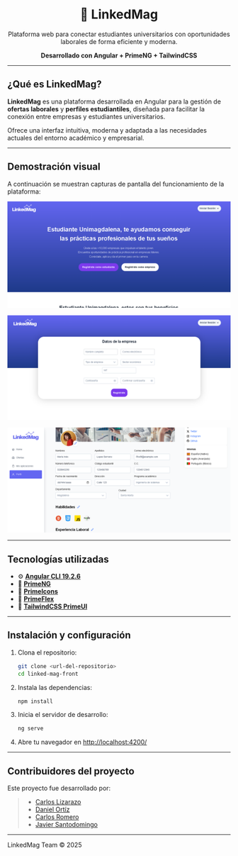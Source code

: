 <h1 align="center">🚀 LinkedMag</h1>

<p align="center">
  Plataforma web para conectar estudiantes universitarios con oportunidades laborales de forma eficiente y moderna.
</p>

<p align="center">
  <strong>Desarrollado con Angular + PrimeNG + TailwindCSS</strong>
</p>

---

## ¿Qué es LinkedMag?

**LinkedMag** es una plataforma desarrollada en Angular para la gestión de **ofertas laborales** y **perfiles estudiantiles**, diseñada para facilitar la conexión entre empresas y estudiantes universitarios.  

Ofrece una interfaz intuitiva, moderna y adaptada a las necesidades actuales del entorno académico y empresarial.

---

## Demostración visual

A continuación se muestran capturas de pantalla del funcionamiento de la plataforma:

<p align="center">
  <img src="public/demo1.png" alt="Demo 1" width="600"/>
</p>
<p align="center">
  <img src="public/demo2.png" alt="Demo 2" width="600"/>
</p>
<p align="center">
  <img src="public/demo3.png" alt="Demo 3" width="600"/>
</p>

---

## Tecnologías utilizadas

- ⚙️ [**Angular CLI 19.2.6**](https://angular.io/)
- 🎨 [**PrimeNG**](https://www.primefaces.org/primeng/)
- 🧩 [**PrimeIcons**](https://www.primefaces.org/primeicons/)
- 📐 [**PrimeFlex**](https://www.primefaces.org/primeflex/)
- 🌈 [**TailwindCSS PrimeUI**](https://www.npmjs.com/package/tailwindcss-primeui)

---

## Instalación y configuración

1. Clona el repositorio:
   ```bash
   git clone <url-del-repositorio>
   cd linked-mag-front
   ```
2. Instala las dependencias:
   ```bash
   npm install
   ```
3. Inicia el servidor de desarrollo:
   ```bash
   ng serve
   ```
4. Abre tu navegador en [http://localhost:4200/](http://localhost:4200/)

---

## Contribuidores del proyecto
Este proyecto fue desarrollado por:

>- [Carlos Lizarazo](https://github.com/CALR0)
>- [Daniel Ortíz](https://github.com/DanielOrtiz08)
>- [Carlos Romero](https://github.com/Carlos-RomeroRo)
>- [Javier Santodomingo](https://github.com/JavierS2)

---

LinkedMag Team © 2025
